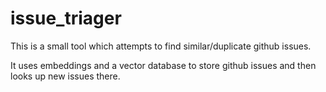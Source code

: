 # issue_triager

This is a small tool which attempts to find similar/duplicate github issues.

It uses embeddings and a vector database to store github issues and then looks up new issues there.

